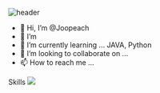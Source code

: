 ![header](https://capsule-render.vercel.app/api?type=waving&color=auto&height=200&section=header&text=Hello&desc=I'm%20Chan%20Joo%20Lee&fontSize=70&descSize=30&descAlignY=40)

- 👋 Hi, I’m @Joopeach
- 👀 I’m
- 🌱 I’m currently learning ... JAVA, Python
- 💞️ I’m looking to collaborate on ...
- 📫 How to reach me ...

<!---
Joopeach/Joopeach is a ✨ special ✨ repository because its `README.md` (this file) appears on your GitHub profile.
You can click the Preview link to take a look at your changes.
--->

Skills
 <img src="https://img.shields.io/badge/Eclipse IDE-2C2255?style=plastic&logo=Eclipse&logoColor=white"/>
